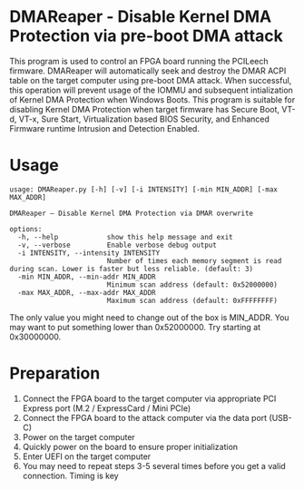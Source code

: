 # DMAReaper - Disable Kernel DMA Protection via pre-boot DMA attack
This program is used to control an FPGA board running the PCILeech firmware. DMAReaper will automatically seek and destroy the DMAR ACPI table on the target computer using pre-boot DMA attack. When successful, this operation will prevent usage of the IOMMU and subsequent intialization of Kernel DMA Protection when Windows Boots. This program is suitable for disabling Kernel DMA Protection when target firmware has Secure Boot, VT-d, VT-x, Sure Start, Virtualization based BIOS Security, and Enhanced Firmware runtime Intrusion and Detection Enabled.

# Usage
```
usage: DMAReaper.py [-h] [-v] [-i INTENSITY] [-min MIN_ADDR] [-max MAX_ADDR]

DMAReaper — Disable Kernel DMA Protection via DMAR overwrite

options:
  -h, --help            show this help message and exit
  -v, --verbose         Enable verbose debug output
  -i INTENSITY, --intensity INTENSITY
                        Number of times each memory segment is read during scan. Lower is faster but less reliable. (default: 3)
  -min MIN_ADDR, --min-addr MIN_ADDR
                        Minimum scan address (default: 0x52000000)
  -max MAX_ADDR, --max-addr MAX_ADDR
                        Maximum scan address (default: 0xFFFFFFFF)
```

The only value you might need to change out of the box is MIN_ADDR. You may want to put something lower than 0x52000000. Try starting at 0x30000000.

# Preparation
1. Connect the FPGA board to the target computer via appropriate PCI Express port (M.2 / ExpressCard / Mini PCIe)
2. Connect the FPGA board to the attack computer via the data port (USB-C)
3. Power on the target computer
4. Quickly power on the board to ensure proper initialization
5. Enter UEFI on the target computer
6. You may need to repeat steps 3-5 several times before you get a valid connection. Timing is key

